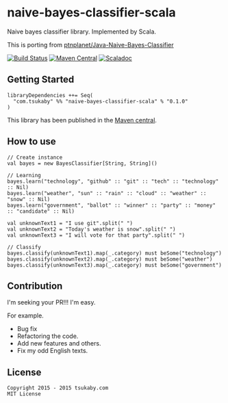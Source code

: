 # naive-bayes-classifier-scala
Naive bayes classifier library. Implemented by Scala.

This is porting from [ptnplanet/Java-Naive-Bayes-Classifier](https://github.com/ptnplanet/Java-Naive-Bayes-Classifier)

[![Build Status](https://travis-ci.org/tsukaby/naive-bayes-classifier-scala.svg?branch=master)](https://travis-ci.org/tsukaby/naive-bayes-classifier-scala)
[![Maven Central](https://maven-badges.herokuapp.com/maven-central/com.tsukaby/naive-bayes-classifier-scala_2.11/badge.svg)](https://maven-badges.herokuapp.com/maven-central/com.tsukaby/naive-bayes-classifier-scala_2.11)
[![Scaladoc](http://javadoc-badge.appspot.com/com.tsukaby/naive-bayes-classifier-scala_2.11.svg?label=scaladoc)](http://javadoc-badge.appspot.com/com.tsukaby/naive-bayes-classifier-scala_2.11)

## Getting Started

    libraryDependencies ++= Seq(
      "com.tsukaby" %% "naive-bayes-classifier-scala" % "0.1.0"
    )

This library has been published in the [Maven central](http://search.maven.org/#browse|-351387659).

## How to use

```
// Create instance
val bayes = new BayesClassifier[String, String]()

// Learning
bayes.learn("technology", "github" :: "git" :: "tech" :: "technology" :: Nil)
bayes.learn("weather", "sun" :: "rain" :: "cloud" :: "weather" :: "snow" :: Nil)
bayes.learn("government", "ballot" :: "winner" :: "party" :: "money" :: "candidate" :: Nil)

val unknownText1 = "I use git".split(" ")
val unknownText2 = "Today's weather is snow".split(" ")
val unknownText3 = "I will vote for that party".split(" ")

// Classify
bayes.classify(unknownText1).map(_.category) must beSome("technology")
bayes.classify(unknownText2).map(_.category) must beSome("weather")
bayes.classify(unknownText3).map(_.category) must beSome("government")
```

## Contribution

I'm seeking your PR!!!
I'm easy.

For example.

- Bug fix
- Refactoring the code.
- Add new features and others.
- Fix my odd English texts.

## License

```
Copyright 2015 - 2015 tsukaby.com
MIT License
```
